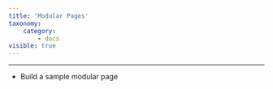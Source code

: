 ```yaml
---
title: 'Modular Pages'
taxonomy:
    category:
        - docs
visible: true
---
```


---

- Build a sample modular page